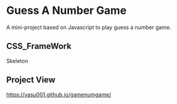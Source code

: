 # Guess A Number Game

A mini-project based on Javascript to play guess a number game.

## CSS_FrameWork
Skeleton

## Project View
https://vasu001.github.io/gamenumgame/